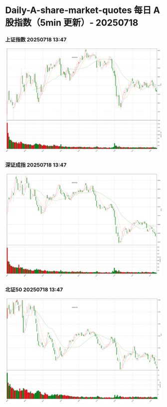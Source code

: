 
# Daily-A-share-market-quotes 每日 A 股指数（5min 更新）- 20250718

### 上证指数 20250718 13:47
![](./fig/2025/7/20250718-sh000001.png)

### 深证成指 20250718 13:47
![](./fig/2025/7/20250718-sz399001.png)

### 北证50 20250718 13:47
![](./fig/2025/7/20250718-bj899050.png)
